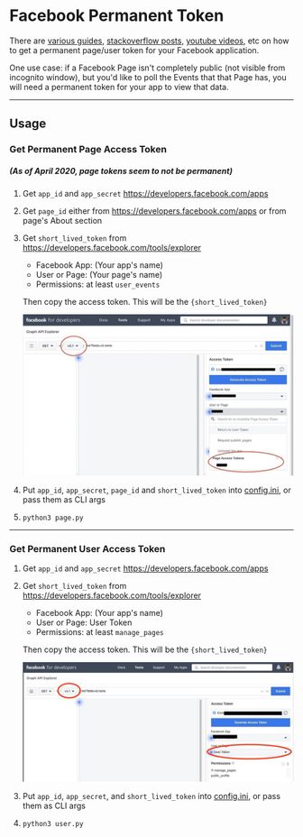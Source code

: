 # Facebook Permanent Token

There are [various guides](https://medium.com/p/a96470dc03ca/responses/show), [stackoverflow posts](http://stackoverflow.com/questions/17197970/facebook-permanent-page-access-token), [youtube videos](https://www.youtube.com/watch?v=FtboHvg3HtY), etc on how to get a permanent page/user token for your Facebook application.

One use case: if a Facebook Page isn't completely public (not visible from incognito window), but you'd like to poll the Events that that Page has, you will need a permanent token for your app to view that data.

---
## Usage
 
### Get Permanent Page Access Token
##### (As of April 2020, page tokens seem to not be permanent)

1. Get `app_id` and `app_secret` https://developers.facebook.com/apps

1. Get `page_id` either from https://developers.facebook.com/apps or from page's About section

1. Get `short_lived_token` from https://developers.facebook.com/tools/explorer

   * Facebook App: (Your app's name)
   * User or Page: (Your page's name)
   * Permissions: at least `user_events`
   
   Then copy the access token. This will be the `{short_lived_token}`
   
   ![FB Explorer](explorer_page_token.jpg)

1. Put `app_id`, `app_secret`, `page_id` and `short_lived_token` into [config.ini](config.ini), or pass them as CLI args

1. `python3 page.py`

---

### Get Permanent User Access Token

1. Get `app_id` and `app_secret` https://developers.facebook.com/apps

1. Get `short_lived_token` from https://developers.facebook.com/tools/explorer

   * Facebook App: (Your app's name)
   * User or Page: User Token
   * Permissions: at least `manage_pages`
   
   Then copy the access token. This will be the `{short_lived_token}`
   
   ![FB Explorer](explorer_user_token.jpg)

1. Put `app_id`, `app_secret`, and `short_lived_token` into [config.ini](config.ini), or pass them as CLI args

1. `python3 user.py`
